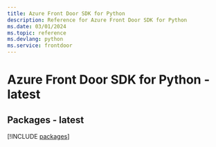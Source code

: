 ```yaml
---
title: Azure Front Door SDK for Python
description: Reference for Azure Front Door SDK for Python
ms.date: 03/01/2024
ms.topic: reference
ms.devlang: python
ms.service: frontdoor
---
```

# Azure Front Door SDK for Python - latest
## Packages - latest
[!INCLUDE [packages](front-door-index.md)]